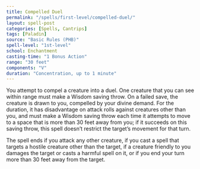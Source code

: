 ```yaml
---
title: Compelled Duel
permalink: "/spells/first-level/compelled-duel/"
layout: spell-post
categories: [Spells, Cantrips]
tags: [Paladin]
source: "Basic Rules (PHB)"
spell-level: "1st-level"
school: Enchantment
casting-time: "1 Bonus Action"
range: "30 feet"
components: "V"
duration: "Concentration, up to 1 minute"
---
```


You attempt to compel a creature into a duel. One creature that you can see within range must make a Wisdom saving throw. On a failed save, the creature is drawn to you, compelled by your divine demand. For the duration, it has disadvantage on attack rolls against creatures other than you, and must make a Wisdom saving throw each time it attempts to move to a space that is more than 30 feet away from you; if it succeeds on this saving throw, this spell doesn’t restrict the target’s movement for that turn.

The spell ends if you attack any other creature, if you cast a spell that targets a hostile creature other than the target, if a creature friendly to you damages the target or casts a harmful spell on it, or if you end your turn more than 30 feet away from the target.